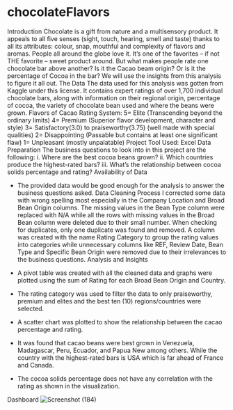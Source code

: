 # chocolateFlavors
Introduction
Chocolate is a gift from nature and a multisensory product. It appeals to all five senses (sight, touch, hearing, smell and taste) thanks to all its attributes: colour, snap, mouthful and complexity of flavors and aromas. People all around the globe love it. It’s one of the favorites – if not THE favorite – sweet product around. But what makes people rate one chocolate bar above another? Is it the Cacao beam origin? Or is it the percentage of Cocoa in the bar? We will use the insights from this analysis to figure it all out.
The Data
The data used for this analysis was gotten from Kaggle under this license. It contains expert ratings of over 1,700 individual chocolate bars, along with information on their regional origin, percentage of cocoa, the variety of chocolate bean used and where the beans were grown.
Flavors of Cacao Rating System:
5= Elite (Transcending beyond the ordinary limits)
4= Premium (Superior flavor development, character and style)
3= Satisfactory(3.0) to praiseworthy(3.75) (well made with special qualities)
2= Disappointing (Passable but contains at least one significant flaw)
1= Unpleasant (mostly unpalatable)
Project Tool Used: Excel
Data Preparation
The business questions to look into in this project are the following:
i.	Where are the best cocoa beans grown?
ii.	Which countries produce the highest-rated bars?
iii.	What’s the relationship between cocoa solids percentage and rating?
Availability of Data
- The provided data would be good enough for the analysis to answer the business questions asked.
Data Cleaning Process
I corrected some data with wrong spelling most especially in the Company Location and Broad Bean Origin columns.
The missing values in the Bean Type column were replaced with N/A while all the rows with missing values in the Broad Bean column were deleted due to their small number. When checking for duplicates, only one duplicate was found and removed.
A column was created with the name Rating Category to group the rating values into categories while unnecessary columns like REF, Review Date, Bean Type and Specific Bean Origin were removed due to their irrelevances to the business questions. 
Analysis and Insights
- A pivot table was created with all the cleaned data and graphs were plotted using the sum of Rating for each Broad Bean Origin and Country. 
- The rating category was used to filter the data to only praiseworthy, premium and elites and the best ten (10) regions/countries were selected.
- A scatter chart was plotted to show the relationship between the cacao percentage and rating.
- It was found that cacao beans were best grown in Venezuela, Madagascar, Peru, Ecuador, and Papua New among others. While the country with the highest-rated bars is USA which is far ahead of France and Canada.
   
 

- The cocoa solids percentage does not have any correlation with the rating as shown in the visualization.
 

Dashboard
 ![Screenshot (184)](https://github.com/quadri-usman/chocolateFlavors/assets/105228467/d6d498c6-f461-44ad-813e-4c9f49f8acad)
